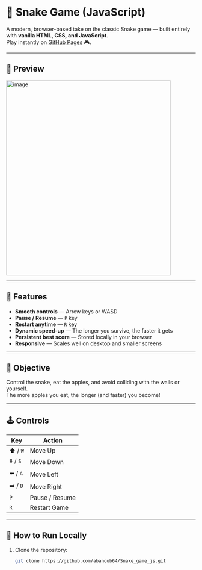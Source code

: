 # 🐍 Snake Game (JavaScript)

A modern, browser-based take on the classic Snake game — built entirely with **vanilla HTML, CSS, and JavaScript**.  
Play instantly on [GitHub Pages](https://abanoub64.github.io/Snake_game_js/) 🎮.

---

## 📸 Preview

<img width="437" height="518" alt="image" src="https://github.com/user-attachments/assets/3963a496-e98c-491a-a5e9-527c0fb8575b" />

---

## 🚀 Features

- **Smooth controls** — Arrow keys or WASD  
- **Pause / Resume** — `P` key  
- **Restart anytime** — `R` key  
- **Dynamic speed-up** — The longer you survive, the faster it gets  
- **Persistent best score** — Stored locally in your browser  
- **Responsive** — Scales well on desktop and smaller screens

---

## 🎯 Objective

Control the snake, eat the apples, and avoid colliding with the walls or yourself.  
The more apples you eat, the longer (and faster) you become!

---

## 🕹️ Controls

| Key          | Action          |
|--------------|-----------------|
| ⬆️ / `W`     | Move Up         |
| ⬇️ / `S`     | Move Down       |
| ⬅️ / `A`     | Move Left       |
| ➡️ / `D`     | Move Right      |
| `P`          | Pause / Resume  |
| `R`          | Restart Game    |

---

## 📂 How to Run Locally

1. Clone the repository:
   ```bash
   git clone https://github.com/abanoub64/Snake_game_js.git
